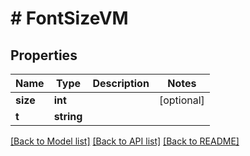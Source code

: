 # # FontSizeVM

## Properties

Name | Type | Description | Notes
------------ | ------------- | ------------- | -------------
**size** | **int** |  | [optional]
**t** | **string** |  |

[[Back to Model list]](../../README.md#models) [[Back to API list]](../../README.md#endpoints) [[Back to README]](../../README.md)
